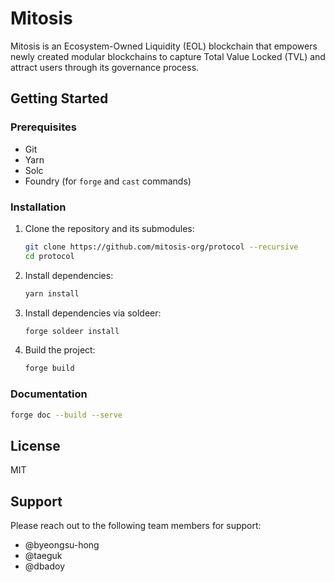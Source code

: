 # Mitosis

Mitosis is an Ecosystem-Owned Liquidity (EOL) blockchain that empowers newly created modular blockchains to capture Total Value Locked (TVL) and attract users through its governance process.

## Getting Started

### Prerequisites

- Git
- Yarn
- Solc
- Foundry (for `forge` and `cast` commands)

### Installation

1. Clone the repository and its submodules:

   ```bash
   git clone https://github.com/mitosis-org/protocol --recursive
   cd protocol
   ```

2. Install dependencies:

   ```bash
   yarn install
   ```

3. Install dependencies via soldeer:

   ```bash
   forge soldeer install
   ```

4. Build the project:

   ```bash
   forge build
   ```

### Documentation

```bash
forge doc --build --serve
```

## License

MIT

## Support

Please reach out to the following team members for support:

- @byeongsu-hong
- @taeguk
- @dbadoy

